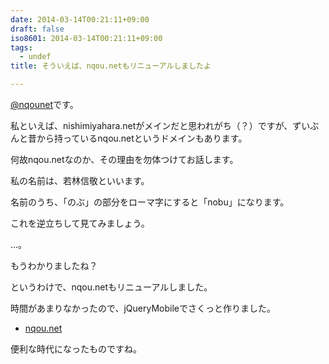 ```yaml
---
date: 2014-03-14T00:21:11+09:00
draft: false
iso8601: 2014-03-14T00:21:11+09:00
tags:
  - undef
title: そういえば、nqou.netもリニューアルしましたよ

---
```


<p><a href="https://twitter.com/nqounet">@nqounet</a>です。</p>

<p>私といえば、nishimiyahara.netがメインだと思われがち（？）ですが、ずいぶんと昔から持っているnqou.netというドメインもあります。</p>

<p>何故nqou.netなのか、その理由を勿体つけてお話します。</p>



<p>私の名前は、若林信敬といいます。</p>

<p>名前のうち、「のぶ」の部分をローマ字にすると「nobu」になります。</p>

<p>これを逆立ちして見てみましょう。</p>

<p>…。</p>

<p>もうわかりましたね？</p>

<p>というわけで、nqou.netもリニューアルしました。</p>

<p>時間があまりなかったので、jQueryMobileでさくっと作りました。</p>

<ul>
<li><a href="/">nqou.net</a></li>
</ul>

<p>便利な時代になったものですね。</p>
    	